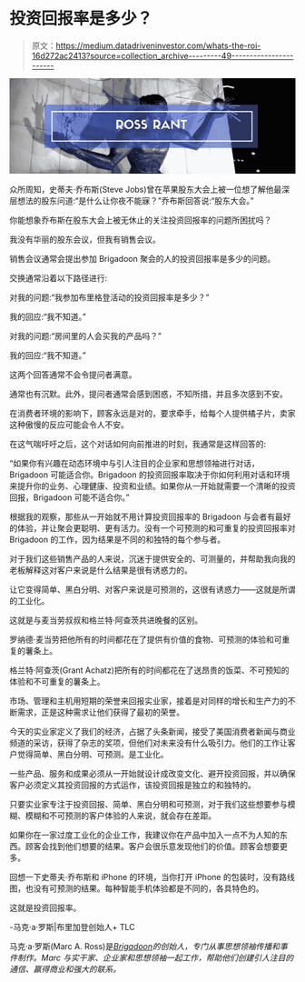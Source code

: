 # 投资回报率是多少？

> 原文：<https://medium.datadriveninvestor.com/whats-the-roi-16d272ac2413?source=collection_archive---------49----------------------->

![](img/ad4fb1490ab3f17c1004d7206a45b080.png)

众所周知，史蒂夫·乔布斯(Steve Jobs)曾在苹果股东大会上被一位想了解他最深层想法的股东问道:“是什么让你夜不能寐？”乔布斯回答说:“股东大会。”

你能想象乔布斯在股东大会上被无休止的关注投资回报率的问题所困扰吗？

我没有华丽的股东会议，但我有销售会议。

销售会议通常会提出参加 Brigadoon 聚会的人的投资回报率是多少的问题。

交换通常沿着以下路径进行:

对我的问题:“我参加布里格登活动的投资回报率是多少？”

我的回应:“我不知道。”

对我的问题:“房间里的人会买我的产品吗？”

我的回应:“我不知道。”

这两个回答通常不会令提问者满意。

通常也有沉默。此外，提问者通常会感到困惑，不知所措，并且多次感到不安。

在消费者环境的影响下，顾客永远是对的，要求牵手，给每个人提供橘子片，卖家这种傲慢的反应可能会令人不安。

在这气喘吁吁之后，这个对话如何向前推进的时刻，我通常是这样回答的:

“如果你有兴趣在动态环境中与引人注目的企业家和思想领袖进行对话，Brigadoon 可能适合你。Brigadoon 的投资回报率取决于你如何利用对话和环境来提升你的业务、心理健康、投资和业绩。如果你从一开始就需要一个清晰的投资回报，Brigadoon 可能不适合你。”

根据我的观察，那些从一开始就不用计算投资回报率的 Brigadoon 与会者有最好的体验，并让聚会更聪明、更有活力。没有一个可预测的和可重复的投资回报率对 Brigadoon 的工作，因为结果是不同的和独特的每个参与者。

对于我们这些销售产品的人来说，沉迷于提供安全的、可测量的，并帮助我向我的老板解释这对客户来说是什么结果是很有诱惑力的。

让它变得简单、黑白分明、对客户来说是可预测的，这很有诱惑力——这就是所谓的工业化。

这就是与麦当劳叔叔和格兰特·阿查茨共进晚餐的区别。

罗纳德·麦当劳把他所有的时间都花在了提供有价值的食物、可预测的体验和可重复的薯条上。

格兰特·阿查茨(Grant Achatz)把所有的时间都花在了送昂贵的饭菜、不可预知的体验和不可重复的薯条上。

市场、管理和主机用短期的荣誉来回报实业家，接着是对同样的增长和生产力的不断需求，正是这种需求让他们获得了最初的荣誉。

今天的实业家定义了我们的经济，占据了头条新闻，接受了美国消费者新闻与商业频道的采访，获得了杂志的奖项，但他们对未来没有什么吸引力。他们的工作让客户觉得简单、黑白分明、可预测。是工业化。

一些产品、服务和成果必须从一开始就设计成改变文化、避开投资回报，并以确保客户必须定义其投资回报的方式运作，该投资回报是独立的和独特的。

只要实业家专注于投资回报、简单、黑白分明和可预测，对于我们这些想要参与模糊、模糊和不可预测的客户体验的人来说，就会存在差距。

如果你在一家过度工业化的企业工作，我建议你在产品中加入一点不为人知的东西。顾客会找到他们想要的结果。客户会很乐意发现他们的价值。顾客会想要更多。

回想一下史蒂夫·乔布斯和 iPhone 的环境，当你打开 iPhone 的包装时，没有路线图，也没有可预测的结果。每种智能手机体验都是不同的，各具特色的。

这就是投资回报率。

-马克·a·罗斯|布里加登创始人+ TLC

马克·a·罗斯(Marc A. Ross)是[*Brigadoon*](http://thebrigadoon.com/buzz/2018/9/24/brigadoon-weekly-roi-detroit-clippers-behavior-juventus)*的创始人，专门从事思想领袖传播和事件制作。Marc 与实干家、企业家和思想领袖一起工作，帮助他们创建引人注目的通信、赢得商业和强大的联系。*